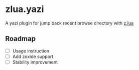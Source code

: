 # zlua.yazi
A yazi plugin for jump back recent browse directory with [z.lua](https://github.com/skywind3000/z.lua)

## Roadmap
- [ ] Usage instruction
- [ ] Add zoxide support
- [ ] Stability improvement
